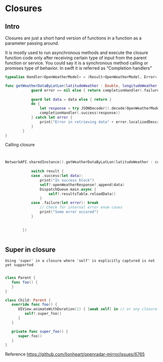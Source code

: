 # Closures

## Intro

Closures are just a short hand version of functions in a function as a parameter passing around.

It is mostly used to run asynchronous methods and execute the closure function code only after receiving certain type of input from the parent function or service. You could say it is a synchronous method calling or promises type of behavior. In swift it is referred as “Completion handlers”

```swift
typealias Handler<OpenWeatherModel> = (Result<OpenWeatherModel, Error>) -> Void

func getWeatherDataByLatLon(latitudeWeather : Double, longitudeWeather : Double, completionHandler : @escaping Handler<OpenWeatherModel>) { 
            guard error == nil else { return completionHandler(.failure(error!)) }
            
            guard let data = data else { return }
            do {
                let response = try JSONDecoder().decode(OpenWeatherModel.self, from: data)
                completionHandler(.success(response))
            } catch let error {
                print("Error in retrieving data" + error.localizedDescription)
            }
        }
}
```


Calling closure

```swift


NetworkAPI.sharedInstance().getWeatherDataByLatLon(latitudeWeather : currLat, longitudeWeather: currLong, completionHandler : { [weak self] result in
            
            switch result {
            case .success(let data):
                print("In success block")
                self?.openWeatherResponse?.append(data)
                DispatchQueue.main.async {
                    self?.resultsTable.reloadData()
                }
            case .failure(let error): break
                // Check for internal error enum cases
                print("Some error occured")
            }
            
            
        })
        
```



## Super in closure

```error
Using 'super' in a closure where 'self' is explicitly captured is not yet supported
```


```swift

class Parent {
   func foo() {
   }
}

class Child: Parent {
   override func foo() {
      UIView.animateWithDuration(1) { [weak self] in // or any closure-producing context
         self?.super_foo()
      }
   }

   private func super_foo() {
      super.foo()
   }
}
```

Reference
https://github.com/lionheart/openradar-mirror/issues/6765